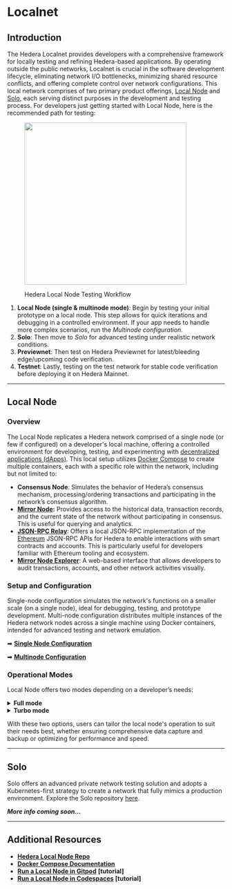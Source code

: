 # Localnet

## Introduction

The Hedera Localnet provides developers with a comprehensive framework for locally testing and refining Hedera-based applications. By operating outside the public networks, Localnet is crucial in the software development lifecycle, eliminating network I/O bottlenecks, minimizing shared resource conflicts, and offering complete control over network configurations. This local network comprises of two primary product offerings, [Local Node](https://github.com/hashgraph/hedera-local-node) and [Solo](https://github.com/hashgraph/solo), each serving distinct purposes in the development and testing process. For developers just getting started with Local Node, here is the recommended path for testing:

<figure><img src="../../.gitbook/assets/localnet-dev-testing-path.png" alt="" width="375"><figcaption><p>Hedera Local Node Testing Workflow</p></figcaption></figure>

1. **Local Node (single & multinode mode)**: Begin by testing your initial prototype on a local node. This step allows for quick iterations and debugging in a controlled environment. If your app needs to handle more complex scenarios, run the _Multinode configuration_.&#x20;
2. **Solo**: Then move to _Solo_ for advanced testing under realistic network conditions.&#x20;
3. **Previewnet**: Then test on Hedera Previewnet for latest/bleeding edge/upcoming code verification.
4. **Testnet**: Lastly, testing on the test network for stable code verification before deploying it on Hedera Mainnet.

***

## Local Node

### Overview

The Local Node replicates a Hedera network comprised of a single node (or few if configured) on a developer's local machine, offering a controlled environment for developing, testing, and experimenting with [decentralized applications (dApps)](../../support-and-community/glossary.md#decentralized-application-dapp). This local setup utilizes [Docker Compose](https://docs.docker.com/compose/) to create multiple containers, each with a specific role within the network, including but not limited to:

* **Consensus Node**: Simulates the behavior of Hedera’s consensus mechanism, processing/ordering transactions and participating in the network’s consensus algorithm.
* [**Mirror Node**](../../support-and-community/glossary.md#mirror-nodes)**:** Provides access to the historical data, transaction records, and the current state of the network without participating in consensus. This is useful for querying and analytics.
* [**JSON-RPC Relay**](../../support-and-community/glossary.md#json-rpc-relay): Offers a local JSON-RPC implementation of the [Ethereum](../../support-and-community/glossary.md#ethereum) JSON-RPC APIs for Hedera to enable interactions with smart contracts and accounts. This is particularly useful for developers familiar with Ethereum tooling and ecosystem.
* [**Mirror Node Explorer**](../../support-and-community/glossary.md#network-explorer): A web-based interface that allows developers to audit transactions, accounts, and other network activities visually.

### Setup and Configuration

Single-node configuration simulates the network's functions on a smaller scale (on a single node), ideal for debugging, testing, and prototype development. Multi-node configuration distributes multiple instances of the Hedera network nodes across a single machine using Docker containers, intended for advanced testing and network emulation.

➡ [**Single Node Configuration**](single-node-configuration.md)

➡ [**Multinode Configuration**](multinode-configuration.md)

### Operational Modes

Local Node offers two modes depending on a developer’s needs:

<details>

<summary><strong>Full mode</strong></summary>

Full mode is activated with the `--full` flag, and the system is designed to capture and store comprehensive data. Here's how it works:

* **Data Upload**: Each node within the network generates record stream files during operation. Record stream files are a sequence of transaction records grouped together over a specific interval. The Hedera network periodically consolidates these transaction records into stream files, which are then made available to the network nodes and mirror nodes. In full mode, these files are systematically uploaded to their own directory within the `minio` bucket. MinIo is an object storage platform that provides dedicated tools for storing, retrieving, and searching blobs. This process is managed by specific uploader containers assigned to each node, namely:
  * `record-streams-uploader-N`(contains record streams)
  * `account-balances-uploader-N` (contains account balances files)
  * `record-sidecar-uploader-N` (contains a list of `TransactionSidecarRecords` that were all created over a specific interval and related to the same `RecordStreamFile`.

</details>

<details>

<summary><strong>Turbo mode</strong></summary>

Turbo mode is the default setting when running the local node. This mode prioritizes efficiency and speed, with the following key characteristics:

* **Local Data Access**: Instead of uploading data to the cloud, record stream files are read directly from their corresponding local directories on each node. This method significantly reduces latency and resource consumption, making it ideal for scenarios where immediate data access and high performance are prioritized over long-term storage and external accessibility.

</details>

With these two options, users can tailor the local node's operation to suit their needs best, whether ensuring comprehensive data capture and backup or optimizing for performance and speed.

***

## Solo

Solo offers an advanced private network testing solution and adopts a Kubernetes-first strategy to create a network that fully mimics a production environment. Explore the Solo repository [here](https://github.com/hashgraph/solo).

_**More info coming soon...**_

***

## Additional Resources

* [**Hedera Local Node Repo**](https://github.com/hashgraph/hedera-local-node)
* [**Docker Compose Documentation**](https://docs.docker.com/compose/intro/features-uses/)
* [**Run a Local Node in Gitpod**](../../tutorials/local-node/how-to-run-hedera-local-node-in-a-cloud-development-environment-cde/gitpod.md) **\[tutorial]**
* [**Run a Local Node in Codespaces**](../../tutorials/local-node/how-to-run-hedera-local-node-in-a-cloud-development-environment-cde/codespaces.md) **\[tutorial]**
